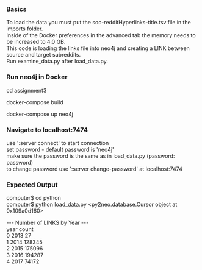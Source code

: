 
### Basics  

To load the data you must put the soc-redditHyperlinks-title.tsv file in the imports folder.  
Inside of the Docker preferences in the advanced tab the memory needs to be increased to 4.0 GB.  
This code is loading the links file into neo4j and creating a LINK between source and target subreddits.   
Run examine_data.py after load_data.py.   

### Run neo4j in Docker   

cd assignment3  

docker-compose build  

docker-compose up neo4j  
  
### Navigate to localhost:7474 

use ':server connect' to start connection  
set password - default password is 'neo4j'  
make sure the password is the same as in load_data.py (password: password)  
to change password use ':server change-password' at localhost:7474  
  
### Expected Output  

computer$ cd python  
computer$ python load_data.py 
<py2neo.database.Cursor object at 0x109a0d160>  

--- Number of LINKS by Year ---  
   year   count  
0  2013      27  
1  2014  128345  
2  2015  175096  
3  2016  194287  
4  2017   74172  
